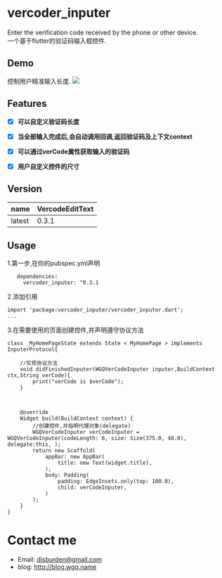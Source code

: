 # vercoder_inputer
Enter the verification code received by the phone or other device.  
一个基于flutter的验证码输入框控件.

## Demo  
控制用户精准输入长度. 
![](https://github.com/disburden/vercoder_inputer/blob/master/ScreenShots/verCode.gif?raw=true)  

## Features
- [x] **可以自定义验证码长度**  
- [x] **当全部输入完成后,会自动调用回调,返回验证码及上下文context**  
- [x] **可以通过verCode属性获取输入的验证码**
- [x] **用户自定义控件的尺寸**  


## Version
name|VercodeEditText
---|---
latest|0.3.1

## Usage
1.第一步,在你的pubspec.yml声明

```
   dependencies:
     vercoder_inputer: ^0.3.1
```
2.添加引用

```
import 'package:vercoder_inputer/vercoder_inputer.dart';
...

```
3.在需要使用的页面创建控件,并声明遵守协议方法  
```  
class _MyHomePageState extends State < MyHomePage > implements InputerProtocol{

	//实现协议方法
	void didFinishedInputer(WGQVerCodeInputer inputer,BuildContext ctx,String verCode){
		print("verCode is $verCode");
	}


	
	@override
	Widget build(BuildContext context) {
		//创建控件,并指明代理对象(delegate)
		WGQVerCodeInputer verCodeInputer = WGQVerCodeInputer(codeLength: 6, size: Size(375.0, 48.0), delegate:this, );
		return new Scaffold(
			appBar: new AppBar(
				title: new Text(widget.title),
			),
			body: Padding(
				padding: EdgeInsets.only(top: 100.0),
				child: verCodeInputer,
			)
		);
	}
} 
```
# Contact me
- Email:  disburden@gmail.com
- blog: http://blog.wgq.name